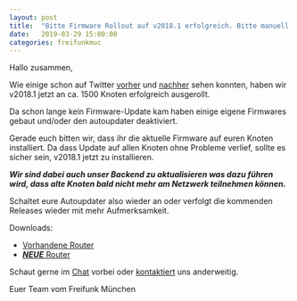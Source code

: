 ```yaml
---
layout: post
title:  "Bitte Firmware Rollout auf v2018.1 erfolgreich. Bitte manuell aktualisieren"
date:   2019-03-29 15:00:00
categories: freifunkmuc
---
```

Hallo zusammen,

Wie einige schon auf Twitter
[vorher](https://twitter.com/kr0mbel/status/1111306968784879616) und
[nach](https://twitter.com/kr0mbel/status/1111372785194946560)[her](https://twitter.com/awlnx/status/1111565625586040832)
sehen konnten, haben wir v2018.1 jetzt an ca. 1500 Knoten erfolgreich ausgerollt.

Da schon lange kein Firmware-Update kam haben einige eigene Firmwares gebaut und/oder den autoupdater deaktiviert.

Gerade euch bitten wir, dass ihr die aktuelle Firmware auf euren Knoten installiert.
Da dass Update auf allen Knoten ohne Probleme verlief, sollte es sicher sein, v2018.1 jetzt zu installieren.

***Wir sind dabei auch unser Backend zu aktualisieren was dazu führen wird, dass alte Knoten bald nicht mehr am Netzwerk teilnehmen können.***

Schaltet eure Autoupdater also wieder an oder verfolgt die kommenden Releases wieder mit mehr Aufmerksamkeit.

Downloads:
* [Vorhandene Router](https://firmware.ffmuc.net/stable/sysupgrade/)
* [***NEUE*** Router](https://firmware.ffmuc.net/stable/factory/)

Schaut gerne im [Chat](https://chat.ffmuc.net/freifunk/channels/firmware) vorbei oder [kontaktiert](/kontakt/) uns anderweitig.

Euer Team vom Freifunk München